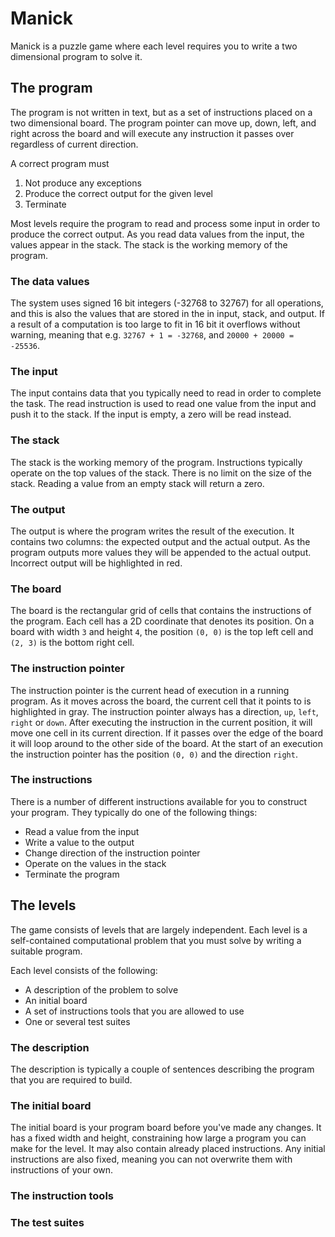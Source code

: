 # Manick

Manick is a puzzle game where each level requires you to write a two dimensional program to solve it. 

## The program
The program is not written in text, but as a set of instructions placed on a two dimensional board. The program pointer can move up, down, left, and right across the board and will execute any instruction it passes over regardless of current direction.

A correct program must
1. Not produce any exceptions
1. Produce the correct output for the given level
1. Terminate

Most levels require the program to read and process some input in order to produce the correct output. As you read data values from the input, the values appear in the stack. The stack is the working memory of the program.

### The data values 
The system uses signed 16 bit integers (-32768 to 32767) for all operations, and this is also the values that are stored in the in input, stack, and output. If a result of a computation is too large to fit in 16 bit it overflows without warning, meaning that e.g. `32767 + 1 = -32768`, and `20000 + 20000 = -25536`.

### The input
The input contains data that you typically need to read in order to complete the task. The read instruction is used to read one value from the input and push it to the stack. If the input is empty, a zero will be read instead. 

### The stack
The stack is the working memory of the program. Instructions typically operate on the top values of the stack. There is no limit on the size of the stack. Reading a value from an empty stack will return a zero.

### The output
The output is where the program writes the result of the execution. It contains two columns: the expected output and the actual output. As the program outputs more values they will be appended to the actual output. Incorrect output will be highlighted in red.

### The board
The board is the rectangular grid of cells that contains the instructions of the program. Each cell has a 2D coordinate that denotes its position. On a board with width `3` and height `4`, the position `(0, 0)` is the top left cell and `(2, 3)` is the bottom right cell. 

### The instruction pointer
The instruction pointer is the current head of execution in a running program. As it moves across the board, the current cell that it points to is highlighted in gray. The instruction pointer always has a direction, `up`, `left`, `right` or `down`. After executing the instruction in the current position, it will move one cell in its current direction. If it passes over the edge of the board it will loop around to the other side of the board. At the start of an execution the instruction pointer has the position `(0, 0)` and the direction `right`.

### The instructions
There is a number of different instructions available for you to construct your program. They typically do one of the following things:
- Read a value from the input
- Write a value to the output
- Change direction of the instruction pointer
- Operate on the values in the stack
- Terminate the program

## The levels
The game consists of levels that are largely independent. Each level is a self-contained computational problem that you must solve by writing a suitable program.

Each level consists of the following:

- A description of the problem to solve
- An initial board
- A set of instructions tools that you are allowed to use
- One or several test suites

### The description
The description is typically a couple of sentences describing the program that you are required to build.

### The initial board
The initial board is your program board before you've made any changes. It has a fixed width and height, constraining how large a program you can make for the level. It may also contain already placed instructions. Any initial instructions are also fixed, meaning you can not overwrite them with instructions of your own. 
 
### The instruction tools

### The test suites
